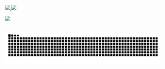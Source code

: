 <div>
  <a href="https://github.com/xlraullx">
  <img height="180em" src="https://github-readme-stats.vercel.app/api?username=xlraullx&show_icons=true&theme=tokyonight&include_all_commits=true&count_private=true"/>
  <img height="180em" src="https://github-readme-stats.vercel.app/api/top-langs/?username=xlraullx&layout=compact&langs_count=6&theme=tokyonight"/>
</div>
    
<div style="display: inline_block"><br>
  <img src="https://skillicons.dev/icons?i=html,css,js,react,jest,github,git,vscode&perline=14" />
</div>
 
 <br>
 
 ![snake gif](https://github.com/xlraullx/xlraullx/blob/output/github-contribution-grid-snake.svg)

